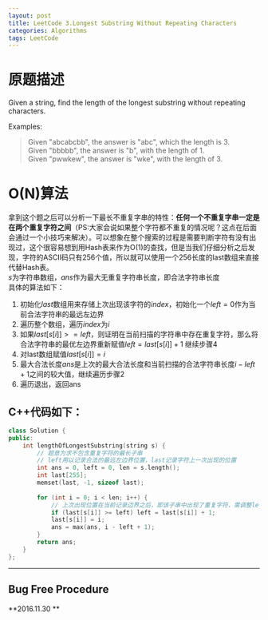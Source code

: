 ```yaml
---
layout: post
title: LeetCode 3.Longest Substring Without Repeating Characters
categories: Algorithms
tags: LeetCode
---
```


# 原题描述  
Given a string, find the length of the longest substring without repeating characters.

Examples:

> Given "abcabcbb", the answer is "abc", which the length is 3.  
Given "bbbbb", the answer is "b", with the length of 1.  
Given "pwwkew", the answer is "wke", with the length of 3.  

# O(N)算法
拿到这个题之后可以分析一下最长不重复字串的特性：**任何一个不重复字串一定是在两个重复字符之间**（PS:大家会说如果整个字符都不重复的情况呢？这点在后面会通过一个小技巧来解决）。可以想象在整个搜索的过程是需要判断字符有没有出现过，这个很容易想到用Hash表来作为O(1)的查找，但是当我们仔细分析之后发现，字符的ASCII码只有256个值，所以就可以使用一个256长度的last数组来直接代替Hash表。  
$s$为字符串数组，$ans$作为最大无重复字符串长度，即合法字符串长度  
具体的算法如下：  
1. 初始化$last$数组用来存储上次出现该字符的$index$，初始化一个$left = 0$作为当前合法字符串的最远左边界  
2. 遍历整个数组，遍历$index$为$i$  
3. 如果$last[s[i]] >= left$，则证明在当前扫描的字符串中存在重复字符，那么将合法字符串的最优左边界重新赋值$left = last[s[i]] + 1$  继续步骤4  
4. 对last数组赋值$last[s[i]] = i$  
5. 最大合法长度$ans$是上次的最大合法长度和当前扫描的合法字符串长度$i - left + 1$之间的较大值，继续遍历步骤2  
6. 遍历退出，返回ans

## C++代码如下：  
```c++
class Solution {
public:
    int lengthOfLongestSubstring(string s) {
        // 题意为求不包含重复字符的最长子串
        // left用以记录合法的最远左边界位置，last记录字符上一次出现的位置
        int ans = 0, left = 0, len = s.length();
        int last[255];
        memset(last, -1, sizeof last);
        
        for (int i = 0; i < len; i++) {
            // 上次出现位置在当前记录边界之后，即该子串中出现了重复字符，需调整left使得子串合法
            if (last[s[i]] >= left) left = last[s[i]] + 1;
            last[s[i]] = i;
            ans = max(ans, i - left + 1);
        }
        return ans;
    }
};
```

----------------

## Bug Free Procedure  
**2016.11.30 **